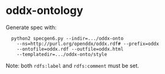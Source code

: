 oddx-ontology
=============


Generate spec with:

      python2 specgen6.py --indir=.../oddx-onto 
        --ns=http://purl.org/openddx/oddx.rdf# --prefix=oddx 
        --ontofile=oddx.rdf --outfile=oddx.html 
        --templatedir=.../oddx-onto/style

Note: both `rdfs:label` and `rdfs:comment` must be set.

